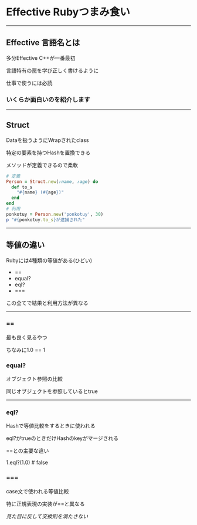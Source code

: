 # Effective Rubyつまみ食い

---

## Effective 言語名とは
多分Effective C++が一番最初

言語特有の罠を学び正しく書けるように

仕事で使うには必読

### いくらか面白いのを紹介します

---

## Struct
Dataを扱うようにWrapされたclass

特定の要素を持つHashを置換できる

メソッドが定義できるので柔軟

```ruby
# 定義
Person = Struct.new(:name, :age) do
  def to_s
    "#{name} (#{age})"
  end
end
# 利用
ponkotuy = Person.new('ponkotuy', 30)
p "#{ponkotuy.to_s}が逮捕された"
```

---

## 等値の違い
Rubyには4種類の等値がある(ひどい)

- ==
- equal?
- eql?
- ===

この全てで結果と利用方法が異なる

---

### ==
最も良く見るやつ

ちなみに1.0 == 1

### equal?
オブジェクト参照の比較

同じオブジェクトを参照しているとtrue

---

### eql?
Hashで等値比較をするときに使われる

eql?がtrueのときだけHashのkeyがマージされる

==との主要な違い

1.eql?(1.0) # false

### ===
case文で使われる等値比較

特に正規表現の実装が==と異なる

*見た目に反して交換則を満たさない*
